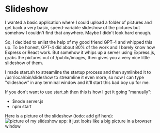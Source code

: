 # Slideshow

I wanted a basic application where I could upload a folder of pictures and get back a very basic, speed-variable slideshow of the pictures but somehow I couldn't find that anywhere. Maybe I didn't look hard enough.

So, I decided to enlist the help of my good friend GPT-4 and whipped this up. To be honest, GPT-4 did about 80% of the work and I barely know how Express or React work. But somehow it whips up a server using Express.js, grabs the pictures out of /public/images, then gives you a very nice little slideshow of them.

I made start.sh to streamline the startup process and then symlinked it to /usr/local/bin/slideshow to streamline it even more, so now I can type "slideshow" in any terminal window and it'll start this bad boy up for me.

If you don't want to use start.sh then this is how I get it going "manually":

- $node server.js
- npm start

Here is a picture of the slideshow (todo: add gif here):
![picture of my slideshow app: it just looks like a big picture in a browser window](./demo.png)
